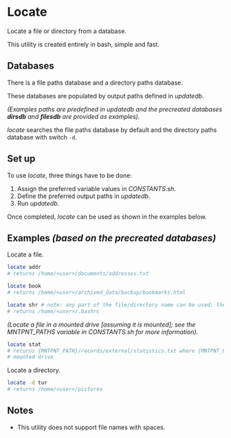 
# Locate

Locate a file or directory from a database.

This utility is created entirely in bash, simple and fast.

## Databases

There is a file paths database and a directory paths database.

These databases are populated by output paths defined in *updatedb*.

*(Examples paths are predefined in updatedb and the precreated databases **dirsdb** and **filesdb** are provided as examples).*

*locate* searches the file paths database by default and the directory paths database with switch `-d`.

## Set up

To use *locate*, three things have to be done:

1. Assign the preferred variable values in *CONSTANTS.sh*.
2. Define the preferred output paths in *updatedb*.
3. Run *updatedb*.

Once completed, *locate* can be used as shown in the examples below.

## Examples *(based on the precreated databases)*

Locate a file.

```bash
locate addr
# returns /home/<user>/documents/addresses.txt
```

```bash
locate book
# returns /home/<user>/archived_data/backup/bookmarks.html
```

```bash
locate shr # note: any part of the file/directory name can be used; the first match will be returned
# returns /home/<user>/.bashrc
```

*(Locate a file in a mounted drive [assuming it is mounted]; see the MNTPNT_PATHS variable in CONSTANTS.sh for more information).*

```bash
locate stat
# returns {MNTPNT_PATH}/records/external/statistics.txt where {MNTPNT_PATH} is the mountpoint of the
# mounted drive
```

Locate a directory.

```bash
locate -d tur
# returns /home/<user>/pictures
```

## Notes

* This utility does not support file names with spaces.

